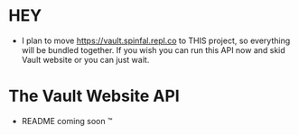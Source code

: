 # HEY
- I plan to move https://vault.spinfal.repl.co to THIS project, so everything will be bundled together. If you wish you can run this API now and skid Vault website or you can just wait.

# The Vault Website API
- README coming soon :tm: